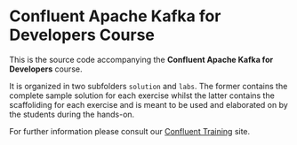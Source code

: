 # Confluent Apache Kafka for Developers Course

This is the source code accompanying the **Confluent Apache Kafka for Developers** course.

It is organized in two subfolders `solution` and `labs`. The former contains the complete sample solution for each exercise whilst the latter contains the scaffoliding for each exercise and is meant to be used and elaborated on by the students during the hands-on.

For further information please consult our [Confluent Training](https://confluent.io/training) site.

